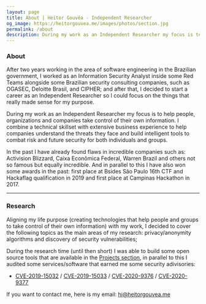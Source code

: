```yaml
---
layout: page
title: About | Heitor Gouvêa - Independent Researcher
og_image: https://heitorgouvea.me/images/photos/section.jpg
permalink: /about
description: During my work as an Independent Researcher my focus is to help people, organizations and companies take control of their own information. I combine a technical skillset with extensive business experience to help companies understand the threats they face and build intelligent tools to combat risk and future security for both individuals and groups.
---
```


### About

After two years working in the area of software engineering in the Brazilian government, I worked as an Information Security Analyst inside some Red Teams alongside some Brazilian security consulting companies, such as OGASEC, Deloitte Brasil, and CIPHER; and after that, I decided to start a career as an Independent Researcher so I could focus on the things that really made sense for my purpose.

During my work as an Independent Researcher my focus is to help people, organizations and companies take control of their own information. I combine a technical skillset with extensive business experience to help companies understand the threats they face and build intelligent tools to combat risk and future security for both individuals and groups.

In the past I have already found flaws in incredible companies such as: Activision Blizzard, Caixa Econômica Federal, Warren Brazil and others not so famous but equally incredible. And in parallel to this I have also won some awards in the past: first place at Bsides São Paulo 16th CTF and Hackaflag qualification in 2019 and first place at Campinas Hackathon in 2017.

---

### Research

Aligning my life purpose (creating technologies that help people and groups to take control of their own information) with my work, I decided to cover the following topics as the main areas of my research: privacy/anonymity algorithms and discovery of security vulnerabilities;

During the research time (until then short) I was able to build some open source tools that are available in the [Projects section](/projects), in parallel to this I audited some services/software that earned me some security adivisories:

- [CVE-2019-15032](/2019/09/17/CVE-2019-15032) / [CVE-2019-15033](/2019/09/17/CVE-2019-15033) / [CVE-2020-9376](/2020/03/04/CVE-2020-9376) / [CVE-2020-9377](/2020/03/04/CVE-2020-9377)


If you want to contact me, here is my email: [hi@heitorgouvea.me](mailto:hi@heitorgouvea.me)